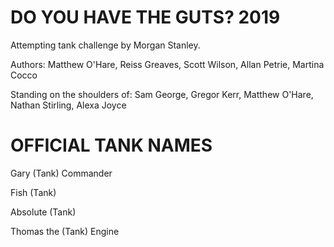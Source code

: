 
# DO YOU HAVE THE GUTS? 2019

Attempting tank challenge by Morgan Stanley.

Authors: Matthew O'Hare, Reiss Greaves, Scott Wilson, Allan Petrie, Martina Cocco

Standing on the shoulders of: Sam George, Gregor Kerr, Matthew O'Hare, Nathan Stirling, Alexa Joyce

# OFFICIAL TANK NAMES

Gary (Tank) Commander

Fish (Tank)

Absolute (Tank)

Thomas the (Tank) Engine

